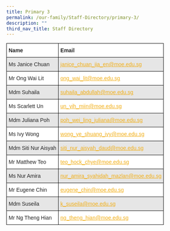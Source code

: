 ```yaml
---
title: Primary 3
permalink: /our-family/Staff-Directory/primary-3/
description: ""
third_nav_title: Staff Directory
---
```



<style type="text/css">
.tg  {border-collapse:collapse;border-spacing:0;}
.tg td{border-color:black;border-style:solid;border-width:1px;font-family:Arial, sans-serif;font-size:14px;
  overflow:hidden;padding:10px 5px;word-break:normal;}
.tg th{border-color:black;border-style:solid;border-width:1px;font-family:Arial, sans-serif;font-size:14px;
  font-weight:normal;overflow:hidden;padding:10px 5px;word-break:normal;}
.tg .tg-l2bf{background-color:#FFF;color:#222;font-weight:bold;text-align:left;vertical-align:top}
.tg .tg-h5mn{background-color:#E6E6E6;color:#222;text-align:left;vertical-align:middle}
.tg .tg-y5j8{background-color:#FFF;color:#F1AE16;text-align:left;text-decoration:underline;vertical-align:top}
.tg .tg-al0j{background-color:#E6E6E6;color:#F1AE16;text-align:left;text-decoration:underline;vertical-align:top}
.tg .tg-1ppo{background-color:#FFF;color:#222;text-align:left;vertical-align:middle}
</style>
<table class="tg">
<thead>
  <tr>
    <th class="tg-l2bf"><span style="font-weight:bold">Name</span></th>
    <th class="tg-l2bf"><span style="font-weight:bold">Email</span></th>
  </tr>
</thead>
<tbody>
  <tr>
    <td class="tg-h5mn">Ms Janice Chuan</td>
    <td class="tg-al0j"><a href="mailto:janice_chuan_jia_en@moe.edu.sg"><span style="text-decoration:underline;color:#F1AE16;background-color:transparent">janice_chuan_jia_en@moe.edu.sg</span></a></td>
  </tr>
  <tr>
    <td class="tg-1ppo">Mr Ong Wai Lit</td>
    <td class="tg-y5j8"><a href="mailto:ong_wai_lit@moe.edu.sg"><span style="text-decoration:underline;color:#F1AE16;background-color:transparent">ong_wai_lit@moe.edu.sg</span></a></td>
  </tr>
  <tr>
    <td class="tg-h5mn">Mdm Suhaila</td>
    <td class="tg-al0j"><a href="mailto:suhaila_abdullah@moe.edu.sg"><span style="text-decoration:underline;color:#F1AE16;background-color:transparent">suhaila_abdullah@moe.edu.sg</span></a></td>
  </tr>
  <tr>
    <td class="tg-1ppo">Ms Scarlett Un</td>
    <td class="tg-y5j8"><a href="mailto:un_yih_miin@moe.edu.sg"><span style="text-decoration:underline;color:#F1AE16;background-color:transparent">un_yih_miin@moe.edu.sg</span></a></td>
  </tr>
  <tr>
    <td class="tg-h5mn">Mdm Juliana Poh</td>
    <td class="tg-al0j"><a href="mailto:poh_wei_ling_juliana@moe.edu.sg"><span style="text-decoration:underline;color:#F1AE16;background-color:transparent">poh_wei_ling_juliana@moe.edu.sg</span></a></td>
  </tr>
  <tr>
    <td class="tg-1ppo">Ms Ivy Wong</td>
    <td class="tg-y5j8"><a href="mailto:wong_ye_shuang_ivy@moe.edu.sg"><span style="text-decoration:underline;color:#F1AE16;background-color:transparent">wong_ye_shuang_ivy@moe.edu.sg</span></a></td>
  </tr>
  <tr>
    <td class="tg-h5mn">Mdm Siti Nur Aisyah</td>
    <td class="tg-al0j"><a href="mailto:siti_nur_aisyah_daud@moe.edu.sg"><span style="text-decoration:underline;color:#F1AE16;background-color:transparent">siti_nur_aisyah_daud@moe.edu.sg</span></a></td>
  </tr>
  <tr>
    <td class="tg-1ppo">Mr Matthew Teo</td>
    <td class="tg-y5j8"><a href="mailto:teo_hock_chye@moe.edu.sg"><span style="text-decoration:underline;color:#F1AE16;background-color:transparent">teo_hock_chye@moe.edu.sg</span></a></td>
  </tr>
  <tr>
    <td class="tg-h5mn">Ms Nur Amira</td>
    <td class="tg-al0j"><a href="mailto:nur_amira_syahidah_mazlan@moe.edu.sg"><span style="text-decoration:underline;color:#F1AE16;background-color:transparent">nur_amira_syahidah_mazlan@moe.edu.sg</span></a></td>
  </tr>
  <tr>
    <td class="tg-1ppo">Mr Eugene Chin</td>
    <td class="tg-y5j8"><a href="mailto:eugene_chin@moe.edu.sg"><span style="text-decoration:underline;color:#F1AE16;background-color:transparent">eugene_chin@moe.edu.sg</span></a></td>
  </tr>
  <tr>
    <td class="tg-h5mn">Mdm Suseila</td>
    <td class="tg-al0j"><a href="mailto:k_suseila@moe.edu.sg"><span style="text-decoration:underline;color:#F1AE16;background-color:transparent">k_suseila@moe.edu.sg</span></a></td>
  </tr>
  <tr>
    <td class="tg-1ppo">Mr Ng Theng Hian</td>
    <td class="tg-y5j8"><a href="mailto:ng_theng_hian@moe.edu.sg"><span style="text-decoration:underline;color:#F1AE16;background-color:transparent">ng_theng_hian@moe.edu.sg</span></a></td>
  </tr>
</tbody>
</table>